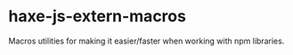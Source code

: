 # haxe-js-extern-macros
Macros utilities for making it easier/faster when working with npm libraries.
